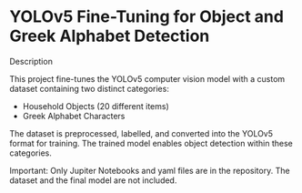 # YOLOv5 Fine-Tuning for Object and Greek Alphabet Detection

Description

This project fine-tunes the YOLOv5 computer vision model with a custom dataset containing two distinct categories:

- Household Objects (20 different items)
- Greek Alphabet Characters

The dataset is preprocessed, labelled, and converted into the YOLOv5 format for training. The trained model enables object detection within these categories. 

Important: Only Jupiter Notebooks and yaml files are in the repository. The dataset and the final model are not included.
